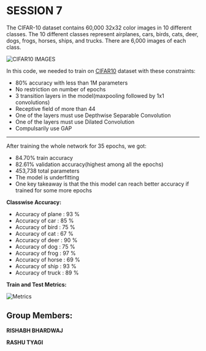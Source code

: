 # SESSION 7

The CIFAR-10 dataset contains 60,000 32x32 color images in 10 different classes. The 10 different classes represent airplanes, cars, birds, cats, deer, dogs, frogs, horses, ships, and trucks. There are 6,000 images of each class.

![CIFAR10 IMAGES](https://storage.googleapis.com/kaggle-competitions/kaggle/3649/media/cifar-10.png)

In this code, we needed to train on [CIFAR10](https://www.cs.toronto.edu/~kriz/cifar.html) dataset with these constraints:

* 80% accuracy with less than 1M parameters
* No restriction on number of epochs
* 3 transition layers in the model(maxpooling followed by 1x1 convolutions)
* Receptive field of more than 44
* One of the layers must use Depthwise Separable Convolution
* One of the layers must use Dilated Convolution
* Compulsarily use GAP

---

After training the whole network for 35 epochs, we got:

* 84.70% train accuracy
* 82.61% validation accuracy(highest among all the epochs)
* 453,738 total parameters
* The model is underfitting
* One key takeaway is that the this model can reach better accuracy if trained for some more epochs

**Classwise Accuracy:**
  * Accuracy of plane : 93 %
  * Accuracy of   car : 85 %
  * Accuracy of  bird : 75 %
  * Accuracy of   cat : 67 %
  * Accuracy of  deer : 90 %
  * Accuracy of   dog : 75 %
  * Accuracy of  frog : 97 %
  * Accuracy of horse : 69 %
  * Accuracy of  ship : 93 %
  * Accuracy of truck : 89 %
  
  **Train and Test Metrics:**
  
  ![Metrics](https://github.com/rishabh-bhardwaj-64rr/EVA5/blob/master/S7/images/metrics.png)
  
  ## Group Members:
  **RISHABH BHARDWAJ**
  
  **RASHU TYAGI**
  
